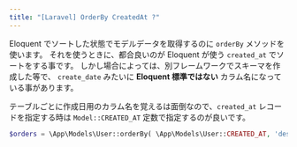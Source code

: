 ```yaml
---
title: "[Laravel] OrderBy CreatedAt ?"
---
```


Eloquent でソートした状態でモデルデータを取得するのに `orderBy` メソッドを使います。
それを使うときに、都合良いのが Eloquent が使う `created_at` でソートをする事です。
しかし場合によっては、別フレームワークでスキーマを作成した等で、 `create_date` みたいに **Eloquent 標準ではない** カラム名になっている事があります。

テーブルごとに作成日用のカラム名を覚えるは面倒なので、`created_at` レコードを指定する時は `Model::CREATED_AT` 定数で指定するのが良いです。

```php
$orders = \App\Models\User::orderBy( \App\Models\User::CREATED_AT, 'desc')->get();
```
